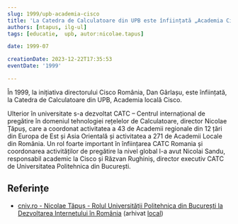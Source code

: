 ```yaml
---
slug: 1999/upb-academia-cisco
title: 'La Catedra de Calculatoare din UPB este înființată „Academia Cisco”'
authors: [ntapus, ilg-ul]
tags: [educatie,  upb, autor:nicolae.tapus]

date: 1999-07

creationDate: 2023-12-22T17:35:53
eventDate: '1999'

---
```


În 1999, la inițiativa directorului Cisco România, Dan Gârlașu,
este înființată, la Catedra de Calculatoare din UPB, Academia locală Cisco.

<!-- truncate -->

Ulterior în universitate s-a dezvoltat CATC – Centrul internațional
de pregătire în domeniul tehnologiei rețelelor de Calculatoare,
director Nicolae Țăpuș, care a coordonat activitatea a 43 de Academii
regionale din 12 țări din Europa de Est și Asia Orientală și activitatea
a 271 de Academii Locale din România. Un rol foarte important în
înființarea CATC Romania și coordonarea activităților de pregătire
la nivel global l-a avut Nicolai Sandu, responsabil academic la
Cisco și Răzvan Rughiniș, director executiv CATC de Universitatea
Politehnica din București.

## Referințe

- [cniv.ro - Nicolae Tăpuș - Rolul Universității Politehnica din București la Dezvoltarea Internetului în România](https://cniv.ro/documents/26/CNIV_Volum_Aniversar_2023_-_Versiune_Online_DPxioQg.pdf) (arhivat [local](https://cronica-it.github.io/arhiva/))

